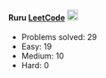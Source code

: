 #### Ruru [LeetCode](https://leetcode.com/u/l11y0/) <img src="https://raw.githubusercontent.com/MartinHeinz/MartinHeinz/master/wave.gif" width="20px">

- Problems solved: 29
- Easy: 19
- Medium: 10
- Hard: 0
